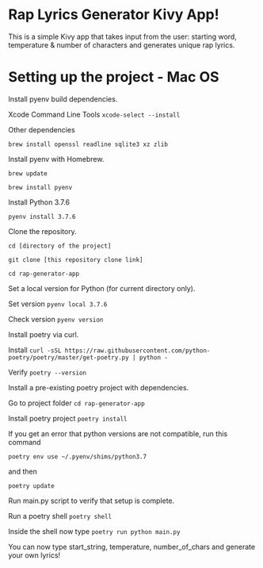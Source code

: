 # Rap Lyrics Generator Kivy App!

This is a simple Kivy app that takes input from the user: starting word, temperature & number of characters and generates unique rap lyrics.


# Setting up the project - Mac OS

Install pyenv build dependencies.

Xcode Command Line Tools
```xcode-select --install```

Other dependencies

```brew install openssl readline sqlite3 xz zlib```

Install pyenv with Homebrew.

```brew update ```

```brew install pyenv```

Install Python 3.7.6

```pyenv install 3.7.6```

Clone the repository.

```cd [directory of the project]```

```git clone [this repository clone link]```

```cd rap-generator-app```

Set a local version for Python (for current directory only).

Set version
```pyenv local 3.7.6```

Check version
```pyenv version```

Install poetry via curl.

Install
```curl -sSL https://raw.githubusercontent.com/python-poetry/poetry/master/get-poetry.py | python -```

Verify
```poetry --version```


Install a pre-existing poetry project with dependencies.

Go to project folder
```cd rap-generator-app```

Install poetry project
```poetry install```

If you get an error that python versions are not compatible, run this command

```poetry env use ~/.pyenv/shims/python3.7```

and then

```poetry update```

Run main.py script to verify that setup is complete.

Run a poetry shell
```poetry shell```

Inside the shell now type
```poetry run python main.py```

You can now type start_string, temperature, number_of_chars and generate your own lyrics!

